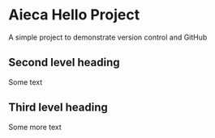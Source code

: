 # Aieca Hello Project

A simple project to demonstrate version control and GitHub

## Second level heading

Some text

## Third level heading

Some more text

